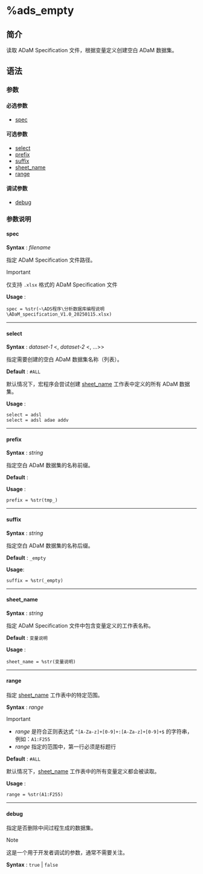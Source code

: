 # %ads_empty

## 简介

读取 ADaM Specification 文件，根据变量定义创建空白 ADaM 数据集。

## 语法

### 参数

#### 必选参数

- [spec](#spec)

#### 可选参数

- [select](#select)
- [prefix](#prefix)
- [suffix](#suffix)
- [sheet_name](#sheet_name)
- [range](#range)

#### 调试参数

- [debug](#debug)

### 参数说明

#### spec

**Syntax** : _filename_

指定 ADaM Specification 文件路径。

> [!IMPORTANT]
>
> 仅支持 `.xlsx` 格式的 ADaM Specification 文件

**Usage** :

```sas
spec = %str(~\ADS程序\分析数据库编程说明\ADaM_specification_V1.0_20250115.xlsx)
```

---

#### select

**Syntax** : _dataset-1_ <, _dataset-2_ <, ...>>

指定需要创建的空白 ADaM 数据集名称（列表）。

**Default** : `#ALL`

默认情况下，宏程序会尝试创建 [sheet_name](#sheet_name) 工作表中定义的所有 ADaM 数据集。

**Usage** :

```sas
select = adsl
select = adsl adae addv
```

---

#### prefix

**Syntax** : _string_

指定空白 ADaM 数据集的名称前缀。

**Default** : ` `

**Usage** :

```sas
prefix = %str(tmp_)
```

---

#### suffix

**Syntax** : _string_

指定空白 ADaM 数据集的名称后缀。

**Default** : `_empty`

**Usage**:

```sas
suffix = %str(_empty)
```

---

#### sheet_name

**Syntax** : _string_

指定 ADaM Specification 文件中包含变量定义的工作表名称。

**Default** : `变量说明`

**Usage** :

```
sheet_name = %str(变量说明)
```

---

#### range

指定 [sheet_name](#sheet_name) 工作表中的特定范围。

**Syntax** : _range_

> [!IMPORTANT]
>
> - _range_ 是符合正则表达式 `^[A-Za-z]+[0-9]+:[A-Za-z]+[0-9]+$` 的字符串，例如：`A1:F255`
> - _range_ 指定的范围中，第一行必须是标题行

**Default** : `#ALL`

默认情况下，[sheet_name](#sheet_name) 工作表中的所有变量定义都会被读取。

**Usage** :

```sas
range = %str(A1:F255)
```

---

#### debug

指定是否删除中间过程生成的数据集。

> [!NOTE]
>
> 这是一个用于开发者调试的参数，通常不需要关注。

**Syntax** : `true` | `false`
